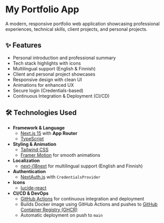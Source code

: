 # My Portfolio App

A modern, responsive portfolio web application showcasing professional experiences, technical skills, client projects, and personal projects.

## ✨ Features

- Personal introduction and professional summary
- Tech stack highlights with icons
- Multilingual support (English & Finnish)
- Client and personal project showcases
- Responsive design with clean UI
- Animations for enhanced UX
- Secure login (Credentials-based)
- Continuous Integration & Deployment (CI/CD)

## 🛠️ Technologies Used

- **Framework & Language**
  - [Next.js 15](https://nextjs.org/) with **App Router**
  - [TypeScript](https://www.typescriptlang.org/)
- **Styling & Animation**
  - [Tailwind CSS](https://tailwindcss.com/)
  - [Framer Motion](https://www.framer.com/motion/) for smooth animations
- **Localization**
  - [next-i18next](https://github.com/i18next/next-i18next) for multilingual support (English and Finnish)
- **Authentication**
  - [NextAuth.js](https://next-auth.js.org/) with `CredentialsProvider`
- **Icons**
  - [lucide-react](https://lucide.dev/)
- **CI/CD & DevOps**
  - [GitHub Actions](https://github.com/features/actions) for continuous integration and deployment
  - Builds Docker image using GitHub Actions and pushes to [GitHub Container Registry (GHCR)](https://ghcr.io/)
  - Automatic deployment on push to `main`
